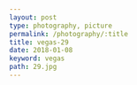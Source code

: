 ```yaml
---
layout: post
type: photography, picture
permalink: /photography/:title
title: vegas-29
date: 2018-01-08
keyword: vegas
path: 29.jpg
---
```



